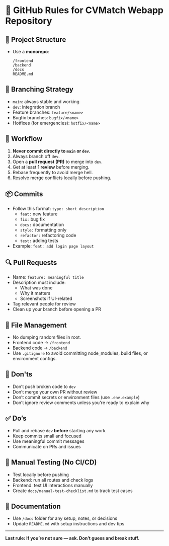 # 📘 GitHub Rules for CVMatch Webapp Repository

## 🧩 Project Structure
- Use a **monorepo**:
  ```
  /frontend
  /backend
  /docs
  README.md
  ```

## 🌿 Branching Strategy
- `main`: always stable and working
- `dev`: integration branch
- Feature branches: `feature/<name>`  
- Bugfix branches: `bugfix/<name>`
- Hotfixes (for emergencies): `hotfix/<name>`

## 🔁 Workflow
1. **Never commit directly to `main` or `dev`.**
2. Always branch off `dev`.
3. Open a **pull request (PR)** to merge into `dev`.
4. Get at least **1 review** before merging.
5. Rebase frequently to avoid merge hell.
6. Resolve merge conflicts locally before pushing.

## 📦 Commits
- Follow this format: `type: short description`
  - `feat:` new feature
  - `fix:` bug fix
  - `docs:` documentation
  - `style:` formatting only
  - `refactor:` refactoring code
  - `test:` adding tests
- Example: `feat: add login page layout`

## 🔍 Pull Requests
- Name: `feature: meaningful title`
- Description must include:
  - What was done
  - Why it matters
  - Screenshots if UI-related
- Tag relevant people for review
- Clean up your branch before opening a PR

## 📁 File Management
- No dumping random files in root.
- Frontend code → `/frontend`
- Backend code → `/backend`
- Use `.gitignore` to avoid committing node_modules, build files, or environment configs.

## 🚫 Don'ts
- Don’t push broken code to `dev`
- Don’t merge your own PR without review
- Don’t commit secrets or environment files (use `.env.example`)
- Don’t ignore review comments unless you're ready to explain why

## ✅ Do’s
- Pull and rebase `dev` **before** starting any work
- Keep commits small and focused
- Use meaningful commit messages
- Communicate on PRs and issues

## 🧪 Manual Testing (No CI/CD)
- Test locally before pushing
- Backend: run all routes and check logs
- Frontend: test UI interactions manually
- Create `docs/manual-test-checklist.md` to track test cases

## 📓 Documentation
- Use `/docs` folder for any setup, notes, or decisions
- Update `README.md` with setup instructions and dev tips

---

**Last rule: If you’re not sure — ask. Don’t guess and break stuff.**
